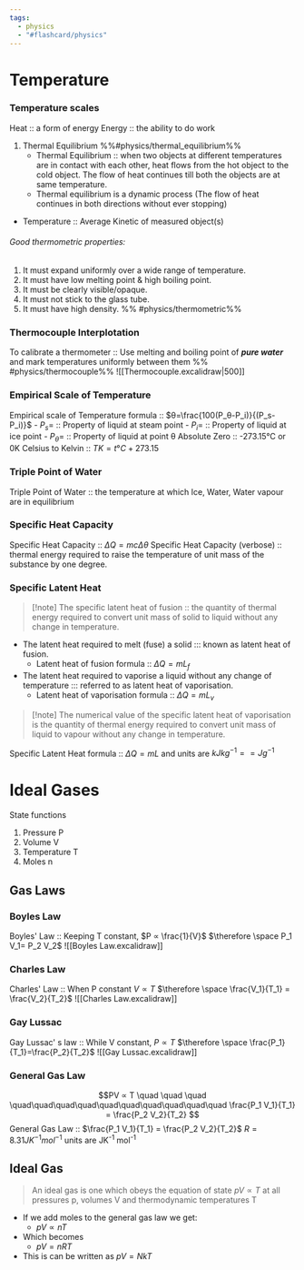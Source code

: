 ```yaml
---
tags:
  - physics
  - "#flashcard/physics"
---
```

# Temperature
### Temperature scales
Heat :: a form of energy 
Energy :: the ability to do work 
1.  Thermal Equilibrium %%#physics/thermal_equilibrium%%
	- Thermal Equilibrium :: when two objects at different temperatures are in contact with each other, heat flows from the hot object to the cold object. The flow of heat continues till both the objects are at same temperature. 
	- Thermal equilibrium is a dynamic process (The flow of heat continues in both directions without ever stopping)
- Temperature :: Average Kinetic of measured object(s) 
###### Good thermometric properties:
 1. It must expand uniformly over a wide range of temperature.
2. It must have low melting point & high boiling point.
3. It must be clearly visible/opaque.
4. It must not stick to the glass tube.
5. It must have high density.
%% #physics/thermometric%%
### Thermocouple Interplotation

To calibrate a thermometer :: Use melting and boiling point of ***pure water*** and mark temperatures uniformly between them %% #physics/thermocouple%% 
![[Thermocouple.excalidraw|500]]

### Empirical Scale of Temperature 
Empirical scale of Temperature formula :: $θ=\frac{100(P_θ-P_i)}{(P_s-P_i)}$
	- $P_s=$ :: Property of liquid at steam point
	- $P_i =$ :: Property of liquid at ice point
	- $P_θ =$ :: Property of liquid at point θ
Absolute Zero :: -273.15°C or 0K 
Celsius to Kelvin :: $TK = t°C + 273.15$ 
### Triple Point of Water
Triple Point of Water :: the temperature at which Ice, Water, Water vapour are in equilibrium 
### Specific Heat Capacity 
Specific Heat Capacity :: $\Delta Q = mc\Delta \theta$
Specific Heat Capacity (verbose) :: thermal energy required to raise the temperature of unit mass of the substance by one degree.
### Specific Latent Heat
>[!note] The specific latent heat of fusion :: the quantity of thermal energy required to convert unit mass of solid to liquid without any change in temperature.
- The latent heat required to melt (fuse) a solid ::: known as latent heat of fusion.
	- Latent heat of fusion formula :: $\Delta Q = mL_f$
- The latent heat required to vaporise a liquid without any change of temperature ::: referred to as latent heat of vaporisation.
	- Latent heat of vaporisation formula :: $\Delta Q = mL_v$
>[!note] The numerical value of the specific latent heat of vaporisation is the quantity of thermal energy required to convert unit mass of liquid to vapour without any change in temperature.

Specific Latent Heat formula :: $\Delta Q = mL$ and units are $kJkg^{-1} == Jg^{-1}$
# Ideal Gases
State functions
1. Pressure P
2. Volume V
3. Temperature T
4. Moles n

## Gas Laws
### Boyles Law
Boyles' Law :: Keeping T constant, $P ∝ \frac{1}{V}$     $\therefore \space P_1 V_1= P_2 V_2$ 
![[Boyles Law.excalidraw]]
### Charles Law
Charles' Law :: When P constant $V ∝ T$    $\therefore \space \frac{V_1}{T_1} = \frac{V_2}{T_2}$
![[Charles Law.excalidraw]]

### Gay Lussac
Gay Lussac' s law :: While V constant, $P ∝ T$    $\therefore \space \frac{P_1}{T_1}=\frac{P_2}{T_2}$
![[Gay Lussac.excalidraw]]

### General Gas Law  

$$PV ∝ T  \quad \quad \quad \quad\quad\quad\quad\quad\quad\quad\quad\quad\quad    \frac{P_1 V_1}{T_1} = \frac{P_2 V_2}{T_2}       $$
 General Gas Law :: $\frac{P_1 V_1}{T_1} = \frac{P_2 V_2}{T_2}$
 $R = 8.31JK^{-1} mol^{-1}$
units are JK<sup>-1</sup> mol<sup>-1</sup> 

## Ideal Gas
>An ideal gas is one which obeys the equation of state $pV ∝ T$ at all pressures p, volumes V and thermodynamic temperatures T

- If we add moles to the general gas law we get:
	- $pV ∝nT$
- Which becomes
	- $pV=nRT$
- This is can be written as $pV=NkT$ 
